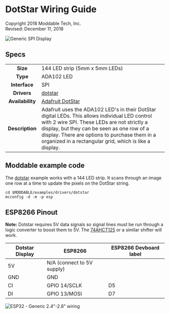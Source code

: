 # DotStar Wiring Guide
Copyright 2018 Moddable Tech, Inc.<BR>
Revised: December 11, 2018

![Generic SPI Display](images/dotstar.jpg)

## Specs

| | |
| :---: | :--- |
| **Size** | 144 LED strip (5mm x 5mm LEDs) 
| **Type** | ADA102 LED
| **Interface** | SPI
| **Drivers** | [dotstar](../../documentation/drivers/dotstar/dotstar.md)
| **Availability** | [Adafruit DotStar](https://www.adafruit.com/product/2241)
| **Description** |  Adafruit uses the ADA102 LED's in their DotStar digital LEDs. This allows individual LED control with 2 wire SPI. These LEDs are not strictly a display, but they can be seen as one row of a display. There are options to purchase them in a organized in a rectangular grid, which is like a display.

## Moddable example code

The [dotstar](../../examples/drivers/dotstar/) example works with a 144 LED strip. It scans through an image one row at a time to update the pixels on the DotStar string.

```
cd $MODDABLE/examples/drivers/dotstar
mcconfig -d -m -p esp
```

## ESP8266 Pinout

**Note:** Dotstar requires 5V data signals so signal lines must be run through a logic converter to boost them to 5V. The [74AHCT125](https://www.adafruit.com/product/1787) or a similar shifter will work.

| Dotstar Display | ESP8266 | ESP8266 Devboard label
| --- | --- | --- |
| 5V | N/A (connect to 5V supply) | 
| GND | GND | 
| CI | GPIO 14/SCLK | D5
| DI| GPIO 13/MOSI | D7

![ESP32 - Generic 2.4"-2.8" wiring](images/dotstar-wiring.png)
